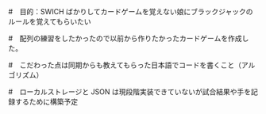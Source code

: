 #　目的：SWICH ばかりしてカードゲームを覚えない娘にブラックジャックのルールを覚えてもらいたい

#　配列の練習をしたかったので以前から作りたかったカードゲームを作成した。

#　こだわった点は同期からも教えてもらった日本語でコードを書くこと（アルゴリズム）

#　ローカルストレージと JSON は現段階実装できていないが試合結果や手を記録するために構築予定
